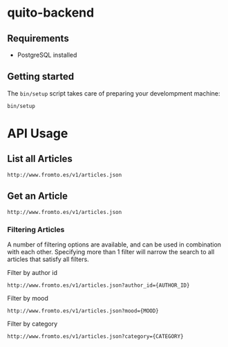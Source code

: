 # quito-backend

## Requirements

  - PostgreSQL installed

## Getting started

The `bin/setup` script takes care of preparing your develompment machine:

```shell
bin/setup
```

# API Usage

## List all Articles

```
http://www.fromto.es/v1/articles.json
```

## Get an Article

```
http://www.fromto.es/v1/articles.json
```

### Filtering Articles

A number of filtering options are available, and can be used in combination with
each other.  Specifying more than 1 filter will narrow the search to all
articles that satisfy all filters.

Filter by author id
```
http://www.fromto.es/v1/articles.json?author_id={AUTHOR_ID}
```

Filter by mood
```
http://www.fromto.es/v1/articles.json?mood={MOOD}
```

Filter by category
```
http://www.fromto.es/v1/articles.json?category={CATEGORY}
```

